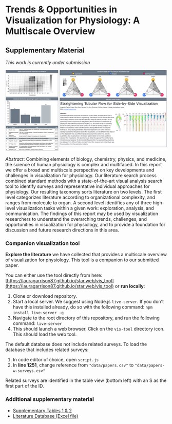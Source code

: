 # Trends & Opportunities in Visualization for Physiology: A Multiscale Overview
## Supplementary Material
*This work is currently under submission*

![Screenshot of navigation interface for literature collected and categorized to date for Physiology Visualization State-of-the-Art Report](resource/preview.png)

*Abstract*:
Combining elements of biology, chemistry, physics, and medicine, the science of human physiology is complex and multifaced. In this report we offer a broad and multiscale perspective on key developments and challenges in visualization for physiology. Our literature search process combined standard methods with a state-of-the-art visual analysis search tool to identify surveys and representative individual approaches for physiology. Our resulting taxonomy sorts literature on two levels. The first level categorizes literature according to organizational complexity, and ranges from molecule to organ. A second level identifies any of three high-level visualization tasks within a given work: exploration, analysis, and communication. The findings of this report may be used by visualization researchers to understand the overarching trends, challenges, and opportunities in visualization for physiology, and to provide a foundation for discussion and future research directions in this area.

### Companion visualization tool
**Explore the literature** we have collected that provides a multiscale overview of visualization for physiology. This tool is a companion to our submitted paper.

You can either use the tool directly from here: [https://lauragarrison87.github.io/star.web/vis_tool](https://lauragarrison87.github.io/star.web/vis_tool) or **run locally**:
1. Clone or download repository.
2. Start a local server. We suggest using Node.js ```live-server```. If you don't have this installed already, do so with the following command: ```npm install live-server -g```
3. Navigate to the root directory of this repository, and run the following command: ```live-server```
4. This should launch a web browser. Click on the ```vis-tool``` directory icon. This should load the web tool.

The default database does not include related surveys. To load the database that includes related surveys:
1. In code editor of choice, open ```script.js```
2. In **line 1251**, change reference from ```"data/papers.csv"``` to ```"data/papers-w-surveys.csv"```

Related surveys are identified in the table view (bottom left) with an S as the first part of the ID.

### Additional supplementary material
- [Supplementary Tables 1 & 2](resource/supplementary_tables.pdf)
- [Literature Database (Excel file)](vis_tool/data/literature-database.xlsx)
